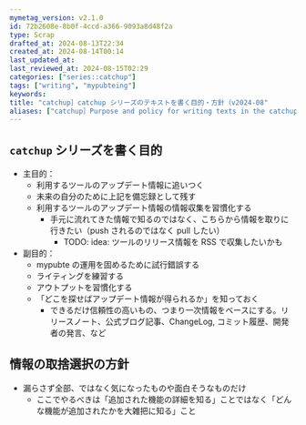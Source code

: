 ```yaml
---
mymetag_version: v2.1.0
id: 72b2608e-8b0f-4ccd-a366-9093a8d48f2a
type: Scrap
drafted_at: 2024-08-13T22:34
created_at: 2024-08-14T00:14
last_updated_at:
last_reviewed_at: 2024-08-15T02:29
categories: ["series::catchup"]
tags: ["writing", "mypubteing"]
keywords:
title: "catchup］catchup シリーズのテキストを書く目的・方針（v2024-08"
aliases: ["catchup］Purpose and policy for writing texts in the catchup series（v2024-08"]
---
```


## `catchup` シリーズを書く目的

- 主目的：
  - 利用するツールのアップデート情報に追いつく
  - 未来の自分のために上記を備忘録として残す
  - 利用するツールのアップデート情報の情報収集を習慣化する
    - 手元に流れてきた情報で知るのではなく、こちらから情報を取りに行きたい（push されるのではなく pull したい）
      - TODO: idea: ツールのリリース情報を RSS で収集したいかも
- 副目的：
  - mypubte の運用を固めるために試行錯誤する
  - ライティングを練習する
  - アウトプットを習慣化する
  - 「どこを探せばアップデート情報が得られるか」を知っておく
    - できるだけ信頼性の高いもの、つまり一次情報をベースにする。リリースノート、公式ブログ記事、ChangeLog, コミット履歴、開発者の発言、など

## 情報の取捨選択の方針

- 漏らさず全部、ではなく気になったものや面白そうなものだけ
  - ここでやるべきは「追加された機能の詳細を知る」ことではなく「どんな機能が追加されたかを大雑把に知る」こと
